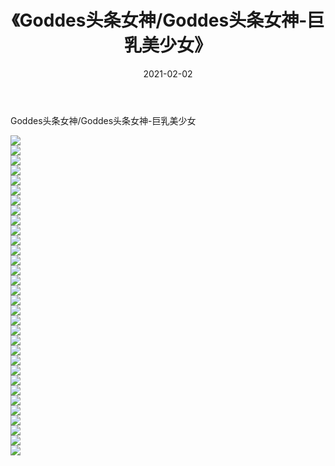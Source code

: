 ﻿---
layout: post
title:  《Goddes头条女神/Goddes头条女神-巨乳美少女》
date:   2021-02-02
img: http://img.660000.xyz/Sharelink/网络美图/2021/Goddes头条女神/Goddes头条女神-巨乳美少女/000.jpg
categories: [美女, 清纯, 唯美]
---

Goddes头条女神/Goddes头条女神-巨乳美少女

 ![](http://img.660000.xyz/Sharelink/网络美图/2021/Goddes头条女神/Goddes头条女神-巨乳美少女/001.jpg) <br>![](http://img.660000.xyz/Sharelink/网络美图/2021/Goddes头条女神/Goddes头条女神-巨乳美少女/002.jpg) <br>![](http://img.660000.xyz/Sharelink/网络美图/2021/Goddes头条女神/Goddes头条女神-巨乳美少女/003.jpg) <br>![](http://img.660000.xyz/Sharelink/网络美图/2021/Goddes头条女神/Goddes头条女神-巨乳美少女/004.jpg) <br>![](http://img.660000.xyz/Sharelink/网络美图/2021/Goddes头条女神/Goddes头条女神-巨乳美少女/005.jpg) <br>![](http://img.660000.xyz/Sharelink/网络美图/2021/Goddes头条女神/Goddes头条女神-巨乳美少女/006.jpg) <br>![](http://img.660000.xyz/Sharelink/网络美图/2021/Goddes头条女神/Goddes头条女神-巨乳美少女/007.jpg) <br>![](http://img.660000.xyz/Sharelink/网络美图/2021/Goddes头条女神/Goddes头条女神-巨乳美少女/008.jpg) <br>![](http://img.660000.xyz/Sharelink/网络美图/2021/Goddes头条女神/Goddes头条女神-巨乳美少女/009.jpg) <br>![](http://img.660000.xyz/Sharelink/网络美图/2021/Goddes头条女神/Goddes头条女神-巨乳美少女/010.jpg) <br>![](http://img.660000.xyz/Sharelink/网络美图/2021/Goddes头条女神/Goddes头条女神-巨乳美少女/011.jpg) <br>![](http://img.660000.xyz/Sharelink/网络美图/2021/Goddes头条女神/Goddes头条女神-巨乳美少女/012.jpg) <br>![](http://img.660000.xyz/Sharelink/网络美图/2021/Goddes头条女神/Goddes头条女神-巨乳美少女/013.jpg) <br>![](http://img.660000.xyz/Sharelink/网络美图/2021/Goddes头条女神/Goddes头条女神-巨乳美少女/014.jpg) <br>![](http://img.660000.xyz/Sharelink/网络美图/2021/Goddes头条女神/Goddes头条女神-巨乳美少女/015.jpg) <br>![](http://img.660000.xyz/Sharelink/网络美图/2021/Goddes头条女神/Goddes头条女神-巨乳美少女/016.jpg) <br>![](http://img.660000.xyz/Sharelink/网络美图/2021/Goddes头条女神/Goddes头条女神-巨乳美少女/017.jpg) <br>![](http://img.660000.xyz/Sharelink/网络美图/2021/Goddes头条女神/Goddes头条女神-巨乳美少女/018.jpg) <br>![](http://img.660000.xyz/Sharelink/网络美图/2021/Goddes头条女神/Goddes头条女神-巨乳美少女/019.jpg) <br>![](http://img.660000.xyz/Sharelink/网络美图/2021/Goddes头条女神/Goddes头条女神-巨乳美少女/020.jpg) <br>![](http://img.660000.xyz/Sharelink/网络美图/2021/Goddes头条女神/Goddes头条女神-巨乳美少女/021.jpg) <br>![](http://img.660000.xyz/Sharelink/网络美图/2021/Goddes头条女神/Goddes头条女神-巨乳美少女/022.jpg) <br>![](http://img.660000.xyz/Sharelink/网络美图/2021/Goddes头条女神/Goddes头条女神-巨乳美少女/023.jpg) <br>![](http://img.660000.xyz/Sharelink/网络美图/2021/Goddes头条女神/Goddes头条女神-巨乳美少女/024.jpg) <br>![](http://img.660000.xyz/Sharelink/网络美图/2021/Goddes头条女神/Goddes头条女神-巨乳美少女/025.jpg) <br>![](http://img.660000.xyz/Sharelink/网络美图/2021/Goddes头条女神/Goddes头条女神-巨乳美少女/026.jpg) <br>![](http://img.660000.xyz/Sharelink/网络美图/2021/Goddes头条女神/Goddes头条女神-巨乳美少女/027.jpg) <br>![](http://img.660000.xyz/Sharelink/网络美图/2021/Goddes头条女神/Goddes头条女神-巨乳美少女/028.jpg) <br>![](http://img.660000.xyz/Sharelink/网络美图/2021/Goddes头条女神/Goddes头条女神-巨乳美少女/029.jpg) <br>![](http://img.660000.xyz/Sharelink/网络美图/2021/Goddes头条女神/Goddes头条女神-巨乳美少女/030.jpg) <br>![](http://img.660000.xyz/Sharelink/网络美图/2021/Goddes头条女神/Goddes头条女神-巨乳美少女/031.jpg) <br>![](http://img.660000.xyz/Sharelink/网络美图/2021/Goddes头条女神/Goddes头条女神-巨乳美少女/032.jpg) <br>